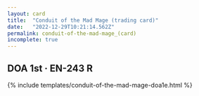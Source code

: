 ```yaml
---
layout: card
title:  "Conduit of the Mad Mage (trading card)"
date:   "2022-12-29T10:21:14.562Z"
permalink: conduit-of-the-mad-mage_(card)
incomplete: true
---
```


## DOA 1st &middot; EN-243 R

{% include templates/conduit-of-the-mad-mage-doa1e.html %}
